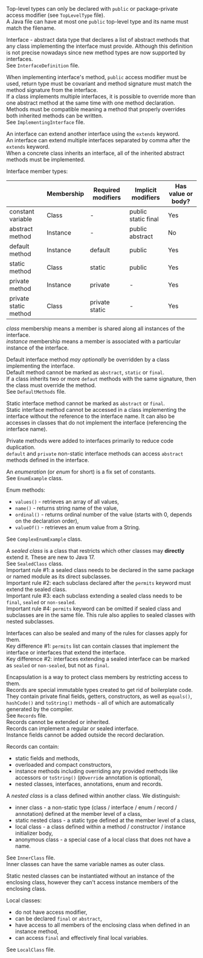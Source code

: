 Top-level types can only be declared with `public` or package-private access modifier (see `TopLevelType` file).\
A Java file can have at most one `public` top-level type and its name must match the filename.

Interface - abstract data type that declares a list of abstract methods that any class implementing the interface must provide.
Although this definition is not precise nowadays since new method types are now supported by interfaces.\
See `InterfaceDefinition` file.

When implementing interface's method, `public` access modifier must be used, return type must be covariant and method signature
must match the method signature from the interface.\
If a class implements multiple interfaces, it is possible to override more than one abstract method at the same time with one 
method declaration. Methods must be compatible meaning a method that properly overrides both inherited methods can be written.\
See `ImplementingInterface` file.

An interface can extend another interface using the `extends` keyword.\
An interface can extend multiple interfaces separated by comma after the `extends` keyword.\
When a concrete class inherits an interface, all of the inherited abstract methods must be implemented.

Interface member types:

|                       | Membership | Required modifiers | Implicit modifiers  | Has value or body? |
|-----------------------|------------|--------------------|---------------------|--------------------|
| constant variable     | Class      | -                  | public static final | Yes                |
| abstract method       | Instance   | -                  | public abstract     | No                 |
| default method        | Instance   | default            | public              | Yes                |
| static method         | Class      | static             | public              | Yes                |
| private method        | Instance   | private            | -                   | Yes                |
| private static method | Class      | private static     | -                   | Yes                |

_class_ membership means a member is shared along all instances of the interface.\
_instance_ membership means a member is associated with a particular instance of the interface.

Default interface method _may optionally_ be overridden by a class implementing the interface.\
Default method cannot be marked as `abstract`, `static` or `final`.\
If a class inherits two or more `defaut` methods with the same signature, then the class must override the method.\
See `DefaultMethods` file.

Static interface method cannot be marked as `abstract` or `final`.\
Static interface method cannot be accessed in a class implementing the interface without the reference to the interface name.
It can also be accesses in classes that do not implement the interface (referencing the interface name).

Private methods were added to interfaces primarily to reduce code duplication.\
`default` and `private` non-static interface methods can access `abstract` methods defined in the interface.

An _enumeration_ (or _enum_ for short) is a fix set of constants.\
See `EnumExample` class.

Enum methods:
* `values()` - retrieves an array of all values,
* `name()` - returns string name of the value,
* `ordinal()` - returns ordinal number of the value (starts with 0, depends on the declaration order),
* `valueOf()` - retrieves an enum value from a String.

See `ComplexEnumExample` class.

A _sealed class_ is a class that restricts which other classes may **directly** extend it. These are new to Java 17.\
See `SealedClass` class.\
Important rule #1: a sealed class needs to be declared in the same package or named module as its direct subclasses.\
Important rule #2: each subclass declared after the `permits` keyword must extend the sealed class.\
Important rule #3: each subclass extending a sealed class needs to be `final`, `sealed` or `non-sealed`.\
Important rule #4: `permits` keyword can be omitted if sealed class and subclasses are in the same file. This rule also 
applies to sealed classes with nested subclasses.

Interfaces can also be sealed and many of the rules for classes apply for them.\
Key difference #1: `permits` list can contain classes that implement the interface or interfaces that extend the interface.\
Key difference #2: interfaces extending a sealed interface can be marked as `sealed` or `non-sealed`, but not as `final`.

Encapsulation is a way to protect class members by restricting access to them.\
Records are special immutable types created to get rid of boilerplate code.\
They contain private final fields, getters, constructors, as well as `equals()`, `hashCode()` and `toString()` methods - 
all of which are automatically generated by the compiler.\
See `Records` file.\
Records cannot be extended or inherited.\
Records can implement a regular or sealed interface.\
Instance fields cannot be added outside the record declaration.

Records can contain:
* static fields and methods,
* overloaded and compact constructors,
* instance methods including overriding any provided methods like accessors or `toString()` (`@Override` annotation is optional),
* nested classes, interfaces, annotations, enum and records.

A _nested class_ is a class defined within another class. We distinguish:
* inner class - a non-static type (class / interface / enum / record / annotation) defined at the member level of a class,
* static nested class - a static type defined at the member level of a class,
* local class - a class defined within a method / constructor / instance initializer body,
* anonymous class - a special case of a local class that does not have a name.

See `InnerClass` file.\
Inner classes can have the same variable names as outer class.

Static nested classes can be instantiated without an instance of the enclosing class, however they can't access instance 
members of the enclosing class.

Local classes:
* do not have access modifier,
* can be declared `final` or `abstract`,
* have access to all members of the enclosing class when defined in an instance method,
* can access `final` and effectively final local variables.

See `LocalClass` file.
